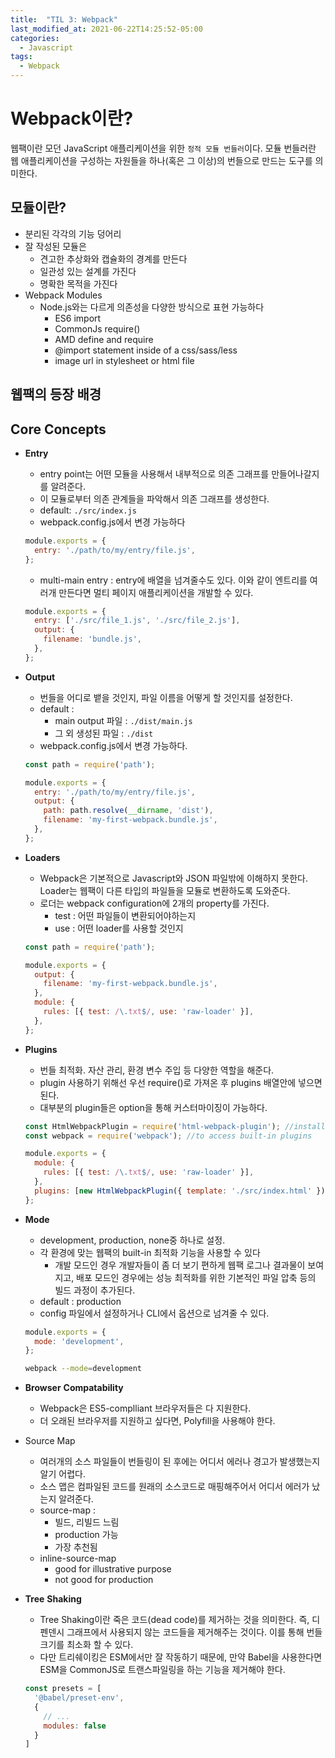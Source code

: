 ```yaml
---
title:  "TIL 3: Webpack"
last_modified_at: 2021-06-22T14:25:52-05:00
categories:
  - Javascript
tags:
  - Webpack
---
```

# Webpack이란?

웹팩이란 모던 JavaScript 애플리케이션을 위한 `정적 모듈 번들러`이다. 모듈 번들러란 웹 애플리케이션을 구성하는 자원들을 하나(혹은 그 이상)의 번들으로 만드는 도구를 의미한다. 

## 모듈이란?
  - 분리된 각각의 기능 덩어리
  - 잘 작성된 모듈은
      - 견고한 추상화와 캡슐화의 경계를 만든다
      - 일관성 있는 설계를 가진다
      - 명확한 목적을 가진다
  - Webpack Modules
      - Node.js와는 다르게 의존성을 다양한 방식으로 표현 가능하다
          - ES6 import
          - CommonJs require()
          - AMD define and require
          - @import statement inside of a css/sass/less
          - image url in stylesheet or html file

## 웹팩의 등장 배경


## Core Concepts

- **Entry**
    - entry point는 어떤 모듈을 사용해서 내부적으로 의존 그래프를 만들어나갈지를 알려준다.
    - 이 모듈로부터 의존 관계들을 파악해서 의존 그래프를 생성한다.
    - default: `./src/index.js`
    - webpack.config.js에서 변경 가능하다

    ```jsx
    module.exports = {
      entry: './path/to/my/entry/file.js',
    };
    ```

    - multi-main entry : entry에 배열을 넘겨줄수도 있다. 이와 같이 엔트리를 여러개 만든다면 멀티 페이지 애플리케이션을 개발할 수 있다.

    ```jsx
    module.exports = {
      entry: ['./src/file_1.js', './src/file_2.js'],
      output: {
        filename: 'bundle.js',
      },
    };
    ```

- **Output**
    - 번들을 어디로 뱉을 것인지, 파일 이름을 어떻게 할 것인지를 설정한다.
    - default :
        - main output 파일 : `./dist/main.js`
        - 그 외 생성된 파일 : `./dist`
    - webpack.config.js에서 변경 가능하다.

    ```jsx
    const path = require('path');

    module.exports = {
      entry: './path/to/my/entry/file.js',
      output: {
        path: path.resolve(__dirname, 'dist'),
        filename: 'my-first-webpack.bundle.js',
      },
    };
    ```

- **Loaders**
    - Webpack은 기본적으로 Javascript와 JSON 파일밖에 이해하지 못한다. Loader는 웹팩이 다른 타입의 파일들을 모듈로 변환하도록 도와준다.
    - 로더는 webpack configuration에 2개의 property를 가진다.
        - test : 어떤 파일들이 변환되어야하는지
        - use : 어떤 loader를 사용할 것인지

    ```jsx
    const path = require('path');

    module.exports = {
      output: {
        filename: 'my-first-webpack.bundle.js',
      },
      module: {
        rules: [{ test: /\.txt$/, use: 'raw-loader' }],
      },
    };
    ```

- **Plugins**
    - 번들 최적화. 자산 관리, 환경 변수 주입 등 다양한 역할을 해준다.
    - plugin 사용하기 위해선 우선 require()로 가져온 후 plugins 배열안에 넣으면 된다.
    - 대부분의 plugin들은 option을 통해 커스터마이징이 가능하다.

    ```jsx
    const HtmlWebpackPlugin = require('html-webpack-plugin'); //installed via npm
    const webpack = require('webpack'); //to access built-in plugins

    module.exports = {
      module: {
        rules: [{ test: /\.txt$/, use: 'raw-loader' }],
      },
      plugins: [new HtmlWebpackPlugin({ template: './src/index.html' })],
    };
    ```

- **Mode**
    - development, production, none중 하나로 설정.
    - 각 환경에 맞는 웹팩의 built-in 최적화 기능을 사용할 수 있다
      - 개발 모드인 경우 개발자들이 좀 더 보기 편하게 웹팩 로그나 결과물이 보여지고, 배포 모드인 경우에는 성능 최적화를 위한 기본적인 파일 압축 등의 빌드 과정이 추가된다.
    - default : production
    - config 파일에서 설정하거나 CLI에서 옵션으로 넘겨줄 수 있다.

    ```jsx
    module.exports = {
      mode: 'development',
    };
    ```

    ```bash
    webpack --mode=development
    ```

- **Browser** **Compatability**
    - Webpack은 ES5-complliant 브라우저들은 다 지원한다.
    - 더 오래된 브라우저를 지원하고 싶다면, Polyfill을 사용해야 한다.

- Source Map
    - 여러개의 소스 파일들이 번들링이 된 후에는 어디서 에러나 경고가 발생했는지 알기 어렵다.
    - 소스 맵은 컴파일된 코드를 원래의 소스코드로 매핑해주어서 어디서 에러가 났는지 알려준다.
    - source-map :
        - 빌드, 리빌드 느림
        - production 가능
        - 가장 추천됨
    - inline-source-map
        - good for illustrative purpose
        - not good for production

- **Tree** **Shaking**
  - Tree Shaking이란 죽은 코드(dead code)를 제거하는 것을 의미한다. 즉, 디펜덴시 그래프에서 사용되지 않는 코드들을 제거해주는 것이다. 이를 통해 번들 크기를 최소화 할 수 있다.
  - 다만 트리쉐이킹은 ESM에서만 잘 작동하기 때문에, 만약 Babel을 사용한다면 ESM을 CommonJS로 트랜스파일링을 하는 기능을 제거해야 한다.
  ```js
  const presets = [
    '@babel/preset-env',
    {
      // ...
      modules: false
    }
  ]
  ```